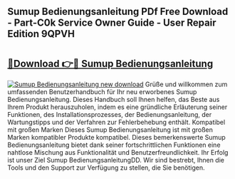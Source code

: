 ## Sumup Bedienungsanleitung PDf Free Download - Part-C0k Service Owner Guide - User Repair Edition 9QPVH

# <h2><a href="http://df2j5me.blite.top/?on=Sumup+Bedienungsanleitung">🔗Download 👉🔴 Sumup Bedienungsanleitung</a></h2>

[![Sumup Bedienungsanleitung new download](https://i.imgur.com/lujVjoI.png)](http://df2j5me.blite.top/?on=Sumup+Bedienungsanleitung)
Grüße und willkommen zum umfassenden Benutzerhandbuch für Ihr neu erworbenes Sumup Bedienungsanleitung. Dieses Handbuch soll Ihnen helfen, das Beste aus Ihrem Produkt herauszuholen, indem es eine gründliche Erläuterung seiner Funktionen, des Installationsprozesses, der Bedienungsanleitung, der Wartungstipps und der Verfahren zur Fehlerbehebung enthält. Kompatibel mit großen Marken Dieses Sumup Bedienungsanleitung ist mit großen Marken kompatibler Produkte kompatibel. Dieses bemerkenswerte Sumup Bedienungsanleitung bietet dank seiner fortschrittlichen Funktionen eine nahtlose Mischung aus Funktionalität und Benutzerfreundlichkeit. Ihr Erfolg ist unser Ziel Sumup BedienungsanleitungDD. Wir sind bestrebt, Ihnen die Tools und den Support zur Verfügung zu stellen, die Sie benötigen.
